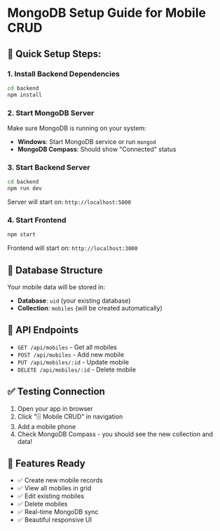 # MongoDB Setup Guide for Mobile CRUD

## 🚀 Quick Setup Steps:

### 1. Install Backend Dependencies
```bash
cd backend
npm install
```

### 2. Start MongoDB Server
Make sure MongoDB is running on your system:
- **Windows**: Start MongoDB service or run `mongod`
- **MongoDB Compass**: Should show "Connected" status

### 3. Start Backend Server
```bash
cd backend
npm run dev
```
Server will start on: `http://localhost:5000`

### 4. Start Frontend
```bash
npm start
```
Frontend will start on: `http://localhost:3000`

## 📱 Database Structure

Your mobile data will be stored in:
- **Database**: `uid` (your existing database)
- **Collection**: `mobiles` (will be created automatically)

## 🔗 API Endpoints

- `GET /api/mobiles` - Get all mobiles
- `POST /api/mobiles` - Add new mobile
- `PUT /api/mobiles/:id` - Update mobile
- `DELETE /api/mobiles/:id` - Delete mobile

## ✅ Testing Connection

1. Open your app in browser
2. Click "🗄️ Mobile CRUD" in navigation
3. Add a mobile phone
4. Check MongoDB Compass - you should see the new collection and data!

## 🎯 Features Ready

- ✅ Create new mobile records
- ✅ View all mobiles in grid
- ✅ Edit existing mobiles
- ✅ Delete mobiles
- ✅ Real-time MongoDB sync
- ✅ Beautiful responsive UI


